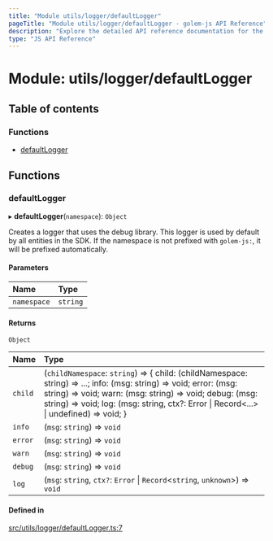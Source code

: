```yaml
---
title: "Module utils/logger/defaultLogger"
pageTitle: "Module utils/logger/defaultLogger - golem-js API Reference"
description: "Explore the detailed API reference documentation for the Module utils/logger/defaultLogger within the golem-js SDK for the Golem Network."
type: "JS API Reference"
---
```

# Module: utils/logger/defaultLogger

## Table of contents

### Functions

- [defaultLogger](utils_logger_defaultLogger#defaultlogger)

## Functions

### defaultLogger

▸ **defaultLogger**(`namespace`): `Object`

Creates a logger that uses the debug library. This logger is used by default by all entities in the SDK.
If the namespace is not prefixed with `golem-js:`, it will be prefixed automatically.

#### Parameters

| Name | Type |
| :------ | :------ |
| `namespace` | `string` |

#### Returns

`Object`

| Name | Type |
| :------ | :------ |
| `child` | (`childNamespace`: `string`) => \{ child: (childNamespace: string) =\> ...; info: (msg: string) =\> void; error: (msg: string) =\> void; warn: (msg: string) =\> void; debug: (msg: string) =\> void; log: (msg: string, ctx?: Error \| Record\<...\> \| undefined) =\> void; } |
| `info` | (`msg`: `string`) => `void` |
| `error` | (`msg`: `string`) => `void` |
| `warn` | (`msg`: `string`) => `void` |
| `debug` | (`msg`: `string`) => `void` |
| `log` | (`msg`: `string`, `ctx?`: `Error` \| `Record`\<`string`, `unknown`\>) => `void` |

#### Defined in

[src/utils/logger/defaultLogger.ts:7](https://github.com/golemfactory/golem-js/blob/e7b6d14/src/utils/logger/defaultLogger.ts#L7)

